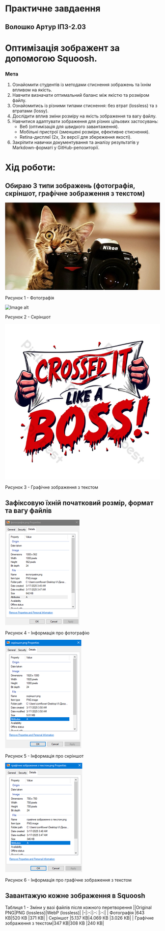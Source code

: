 # Практичне завдаення

## Волошко Артур ІПЗ-2.03

# Оптимізація зображент за допомогою Squoosh.


### Мета

1. Ознайомити студентів із методами стиснення зображень та їхнім впливом на якість.
2. Навчити визначати оптимальний баланс між якістю та розміром файлу.
3. Ознайомитись із різними типами стиснення: без втрат (lossless) та з втратами (lossy).
4. Дослідити вплив зміни розміру на якість зображення та вагу файлу.
5. Навчитися адаптувати зображення для різних цільових застосувань:
    * Веб (оптимізація для швидкого завантаження).
    * Мобільні пристрої (зменшені розміри, ефективне стиснення).
    * Retina-дисплеї (2x, 3x версії для збереження якості).
6. Закріпити навички документування та аналізу результатів у Markdown-форматі у GitHub-репозиторії.

# Хід роботи:
## Обираю 3 типи зображень (фотографія, скріншот, графічне зображення з текстом)
![Image alt](https://github.com/johuirmbegytm/DtaI/blob/main/workshop_1/images/фотографія.png)

Рисунок 1 - Фотографія

![Image alt](https://github.com/johuirmbegytm/DtaI/blob/main/workshop_1/images/скріншот.png)

Рисунок 2 - Скріншот

![Image alt](https://github.com/johuirmbegytm/DtaI/blob/main/workshop_1/images/графічне%20зображення%20з%20текстом.png)

Рисунок 3 - Графічне зображення з текстом

## Зафіксовую їхній початковий розмір, формат та вагу файлів

![Image alt](https://github.com/johuirmbegytm/DtaI/blob/main/workshop_1/images/і_фотографія.png)

Рисунок 4 - Інформація про фотографію

![Image alt](https://github.com/johuirmbegytm/DtaI/blob/main/workshop_1/images/і_скріншот.png)

Рисунок 5 - Інформація про скріншот

![Image alt](https://github.com/johuirmbegytm/DtaI/blob/main/workshop_1/images/і_граф.png)

Рисунок 6 - Інформація про графічне зображення з текстом

## Завантажую кожне зображення в Squoosh
Таблиця 1 - Зміни у вазі файлів після кожного перетворення
||Original PNG|PNG (lossless)|WebP (lossless)|
|-|:-:|:-: |:-:|
| Фотографія      |643 КВ|520 КВ |371 КВ|
| Скріншот      |5.137 КВ|4.069 КВ |3.026 КВ|
| Графічне зображення з текстом|347 КВ|308 КВ |240 КВ|

